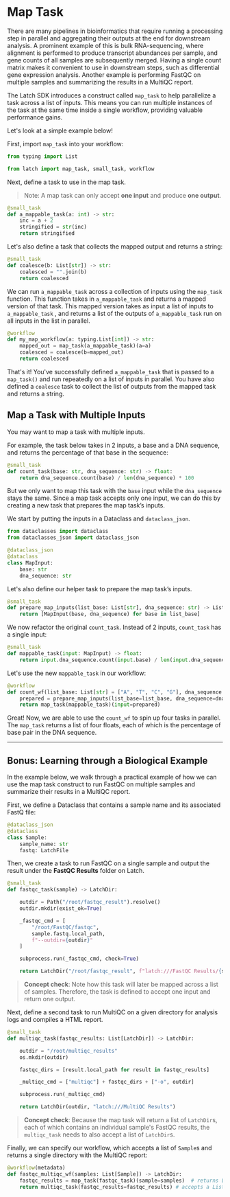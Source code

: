 # Map Task

There are many pipelines in bioinformatics that require running a processing
step in parallel and aggregating their outputs at the end for downstream
analysis. A prominent example of this is bulk RNA-sequencing, where
alignment is performed to produce transcript abundances per sample, and gene
counts of all samples are subsequently merged. Having a single count matrix
makes it convenient to use in downstream steps, such as differential gene
expression analysis. Another example is performing FastQC on multiple samples
and summarizing the results in a MultiQC report.

The Latch SDK introduces a construct called `map_task` to help parallelize a
task across a list of inputs. This means you can run multiple instances of
the task at the same time inside a single workflow, providing valuable
performance gains.

Let's look at a simple example below!

First, import `map_task` into your workflow:

```python
from typing import List

from latch import map_task, small_task, workflow
```

Next, define a task to use in the map task.
> Note: A map task can only accept **one input** and produce **one output**.

```python
@small_task
def a_mappable_task(a: int) -> str:
    inc = a + 2
    stringified = str(inc)
    return stringified
```

Let's also define a task that collects the mapped output and returns a string:

```python
@small_task
def coalesce(b: List[str]) -> str:
    coalesced = "".join(b)
    return coalesced
```

We can run `a_mappable_task` across a collection of inputs using the `map_task` function. This function takes in `a_mappable_task` and returns a mapped version of that task. This mapped version takes as input a list of inputs to `a_mappable_task` , and returns a list of the outputs of `a_mappable_task` run on all inputs in the list in parallel.

```python
@workflow
def my_map_workflow(a: typing.List[int]) -> str:
    mapped_out = map_task(a_mappable_task)(a=a)
    coalesced = coalesce(b=mapped_out)
    return coalesced
```

That's it! You've successfully defined `a_mappable_task` that is passed to a
`map_task()` and run repeatedly on a list of inputs in parallel. You have also
defined a `coalesce` task to collect the list of outputs from the mapped task
and returns a string.

## Map a Task with Multiple Inputs

You may want to map a task with multiple inputs.

For example, the task below takes in 2 inputs, a base and a DNA sequence, and
returns the percentage of that base in the sequence:

```python
@small_task
def count_task(base: str, dna_sequence: str) -> float: 
    return dna_sequence.count(base) / len(dna_sequence) * 100
```

But we only want to map this task with the `base` input while the
`dna_sequence` stays the same. Since a map task accepts only one input, we can
do this by creating a new task that prepares the map task’s inputs.

We start by putting the inputs in a Dataclass and `dataclass_json`.

```python
from dataclasses import dataclass
from dataclasses_json import dataclass_json

@dataclass_json
@dataclass
class MapInput:
    base: str
    dna_sequence: str
```

Let's also define our helper task to prepare the map task’s inputs.

```python
@small_task
def prepare_map_inputs(list_base: List[str], dna_sequence: str) -> List[MapInput]:
    return [MapInput(base, dna_sequence) for base in list_base]
```

We now refactor the original `count_task`. Instead of 2 inputs, `count_task`
has a single input:

```python
@small_task
def mappable_task(input: MapInput) -> float:
    return input.dna_sequence.count(input.base) / len(input.dna_sequence) * 100
```

Let's use the new `mappable_task` in our workflow:

```python
@workflow
def count_wf(list_base: List[str] = ["A", "T", "C", "G"], dna_sequence: str = "AAAATTTCCGG") -> List[float]:
    prepared = prepare_map_inputs(list_base=list_base, dna_sequence=dna_sequence)
    return map_task(mappable_task)(input=prepared)
```

Great! Now, we are able to use the `count_wf` to spin up four tasks in
parallel. The `map_task` returns a list of four floats, each of which is the
percentage of base pair in the DNA sequence.

---

## Bonus: Learning through a Biological Example

In the example below, we walk through a practical example of how we can use the
map task construct to run FastQC on multiple samples and summarize their
results in a MultiQC report.

First, we define a Dataclass that contains a sample name and its associated
FastQ file:

```python
@dataclass_json
@dataclass
class Sample:
    sample_name: str
    fastq: LatchFile
```

Then, we create a task to run FastQC on a single sample and output the result
under the **FastQC Results** folder on Latch.

```python
@small_task
def fastqc_task(sample) -> LatchDir:

    outdir = Path("/root/fastqc_result").resolve()
    outdir.mkdir(exist_ok=True)

    _fastqc_cmd = [
        "/root/FastQC/fastqc", 
        sample.fastq.local_path, 
        f"--outdir={outdir}"
    ]

    subprocess.run(_fastqc_cmd, check=True)

    return LatchDir("/root/fastqc_result", f"latch:///FastQC Results/{sample.sample_name}")
```

> **Concept check**: Note how this task will later be mapped across a list of
samples. Therefore, the task is defined to accept one input and return one
output.

Next, define a second task to run MultiQC on a given directory for analysis
logs and compiles a HTML report.

```python
@small_task
def multiqc_task(fastqc_results: List[LatchDir]) -> LatchDir:

    outdir = "/root/multiqc_results"
    os.mkdir(outdir)

    fastqc_dirs = [result.local_path for result in fastqc_results]

    _multiqc_cmd = ["multiqc"] + fastqc_dirs + ["-o", outdir]

    subprocess.run(_multiqc_cmd)

    return LatchDir(outdir, "latch:///MultiQC Results")
```

> **Concept check**: Because the map task will return a list of `LatchDir`s,
each of which contains an individual sample's FastQC results, the
`multiqc_task` needs to also accept a list of `LatchDir`s.

Finally, we can specify our workflow, which accepts a list of `Sample`s and
returns a single directory with the MultiQC report:

```python
@workflow(metadata)
def fastqc_multiqc_wf(samples: List[Sample]) -> LatchDir:
    fastqc_results = map_task(fastqc_task)(sample=samples)  # returns List[LatchDir]
    return multiqc_task(fastqc_results=fastqc_results) # accepts a List[LatchDir] and return a single LatchDir with the MultiQC result
```
